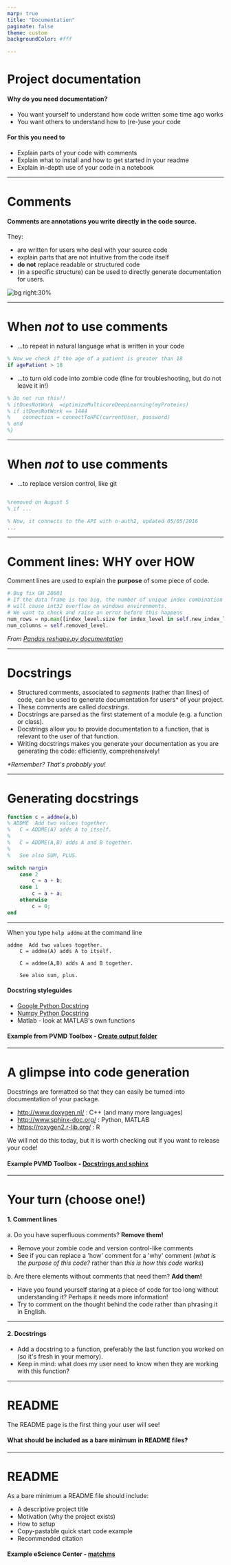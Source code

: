```yaml
---
marp: true
title: "Documentation"
paginate: false
theme: custom
backgroundColor: #fff

---
```


# Project documentation
#### Why do you need documentation?
- You want yourself to understand how code written some time ago works
- You want others to understand how to (re-)use your code

#### For this you need to
- Explain parts of your code with comments
- Explain what to install and how to get started in your readme
- Explain in-depth use of your code in a notebook

---

# Comments
#### Comments are annotations you write directly in the code source.
They:
- are written for users who deal with your source code
- explain parts that are not intuitive from the code itself
- **do not** replace readable or structured code
- (in a specific structure) can be used to directly generate documentation for users.

![bg right:30% ](https://geekandpoke.typepad.com/.a/6a00d8341d3df553ef015432bf9167970c-800wi)

---

# When *not* to use comments
- ...to repeat in natural language what is written in your code

```matlab
% Now we check if the age of a patient is greater than 18
if agePatient > 18
```

- ...to turn old code into zombie code (fine for troubleshooting, but do not leave it in!)

```matlab
% Do not run this!!
% itDoesNotWork  =optimizeMulticoreDeepLearning(myProteins)
% if itDoesNotWork == 1444
%    connection = connectToHPC(currentUser, password)
% end
%}
```

---

# When *not* to use comments

- ...to replace version control, like git

```matlab

%removed on August 5
% if ...

% Now, it connects to the API with o-auth2, updated 05/05/2016
...
```

---

# Comment lines: WHY over HOW

Comment lines are used to explain the **purpose** of some piece of code.
```python
# Bug fix GH 20601
# If the data frame is too big, the number of unique index combination
# will cause int32 overflow on windows environments.
# We want to check and raise an error before this happens
num_rows = np.max([index_level.size for index_level in self.new_index_levels])
num_columns = self.removed_level.
```

*From [Pandas reshape.py documentation](https://github.com/pandas-dev/pandas/blob/master/pandas/core/reshape/reshape.py)*

---

# Docstrings
- Structured comments, associated to *segments* (rather than lines) of code, can be used to generate documentation for users*  of your project.
- These comments are called *docstrings*.
- Docstrings are parsed as the first statement of a module (e.g. a function or class).
- Docstrings allow you to provide documentation to a function, that is relevant to the user of that function.
- Writing docstrings makes you generate your documentation as you are generating the code: efficiently, comprehensively!

_*Remember? That's probably you!_

---

# Generating docstrings

```matlab
function c = addme(a,b)
% ADDME  Add two values together.
%   C = ADDME(A) adds A to itself.
%
%   C = ADDME(A,B) adds A and B together.
%
%   See also SUM, PLUS.

switch nargin
    case 2
        c = a + b;
    case 1
        c = a + a;
    otherwise
        c = 0;
end
```

---

When you type `help addme` at the command line
```
addme  Add two values together.
    C = addme(A) adds A to itself.

    C = addme(A,B) adds A and B together. 

    See also sum, plus.
```

#### Docstring styleguides
- [Google Python Docstring](https://sphinxcontrib-napoleon.readthedocs.io/en/latest/example_google.html)
- [Numpy Python Docstring](https://sphinxcontrib-napoleon.readthedocs.io/en/latest/example_numpy.html)
- Matlab - look at MATLAB's own functions

#### Example from PVMD Toolbox - [Create output folder](https://gitlab.tudelft.nl/mrvogt/toolbox-m-code/-/blob/develop/pvmd/utils/create_output_folder.m)

---

# A glimpse into code generation
Docstrings are formatted so that they can easily be turned into documentation of your package.

- http://www.doxygen.nl/ : C++ (and many more languages)
- http://www.sphinx-doc.org/ : Python, MATLAB
- https://roxygen2.r-lib.org/ : R

We will not do this today, but it is worth checking out if you want to release your code!

#### Example PVMD Toolbox - [Docstrings and sphinx](https://mrvogt.github.io/PVMD_docs/api/pvmd.1_cell.html)


---

# Your turn (choose one!)

#### 1. Comment lines
  
a. Do you have superfluous comments? **Remove them!**
   - Remove your zombie code and version control-like comments
   - See if you can replace a 'how' comment for a 'why' comment (_what is the purpose of this code?_ rather than _this is how this code works_)

b. Are there elements without comments that need them? **Add them!**
  - Have you found yourself staring at a piece of code for too long without understanding it? Perhaps it needs more information!
  - Try to comment on the thought behind the code rather than phrasing it in English. 
  
---

#### 2. Docstrings
- Add a docstring to a function, preferably the last function you worked on (so it's fresh in your memory).
- Keep in mind: what does my user need to know when they are working with this function?

---

# README
The README page is the first thing your user will see!

####  What should be included as a bare minimum in README files?

---

# README
As a bare minimum a README file should include:

- A descriptive project title
- Motivation (why the project exists)
- How to setup
- Copy-pastable quick start code example
- Recommended citation

#### Example eScience Center - [matchms](https://github.com/matchms/matchms)